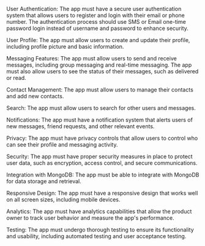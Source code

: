 User Authentication: The app must have a secure user authentication system that allows users to register and login with their email or phone number. The authentication process should use SMS or Email one-time password login instead of username and password to enhance security.

User Profile: The app must allow users to create and update their profile, including profile picture and basic information.

Messaging Features: The app must allow users to send and receive messages, including group messaging and real-time messaging. The app must also allow users to see the status of their messages, such as delivered or read.

Contact Management: The app must allow users to manage their contacts and add new contacts.

Search: The app must allow users to search for other users and messages.

Notifications: The app must have a notification system that alerts users of new messages, friend requests, and other relevant events.

Privacy: The app must have privacy controls that allow users to control who can see their profile and messaging activity.

Security: The app must have proper security measures in place to protect user data, such as encryption, access control, and secure communications.

Integration with MongoDB: The app must be able to integrate with MongoDB for data storage and retrieval.

Responsive Design: The app must have a responsive design that works well on all screen sizes, including mobile devices.

Analytics: The app must have analytics capabilities that allow the product owner to track user behavior and measure the app's performance.

Testing: The app must undergo thorough testing to ensure its functionality and usability, including automated testing and user acceptance testing.